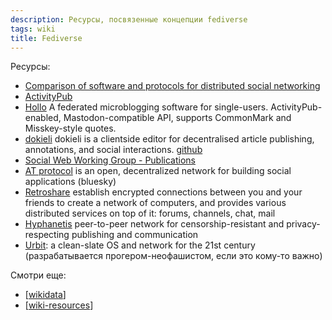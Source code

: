 ```yaml
---
description: Ресурсы, посвязенные концепции fediverse
tags: wiki
title: Fediverse
---
```

Ресурсы:

- [Comparison of software and protocols for distributed social networking](https://en.m.wikipedia.org/wiki/Comparison_of_software_and_protocols_for_distributed_social_networking)
- [ActivityPub](https://en.m.wikipedia.org/wiki/ActivityPub)
- [Hollo](https://docs.hollo.social/) A federated microblogging software for single-users. ActivityPub-enabled, Mastodon-compatible API, supports CommonMark and Misskey-style quotes.
- [dokieli](https://dokie.li/) dokieli is a clientside editor for decentralised article publishing, annotations, and social interactions. [github](https://github.com/dokieli/dokieli)
- [Social Web Working Group - Publications](https://www.w3.org/groups/wg/social/publications/)
- [AT protocol](https://atproto.com/) is an open, decentralized network for building social applications (bluesky)
- [Retroshare](https://retroshare.cc/) establish encrypted connections between you and your friends to create a network of computers, and provides various distributed services on top of it: forums, channels, chat, mail
- [Hyphanetis](https://www.hyphanet.org/) peer-to-peer network for censorship-resistant and privacy-respecting publishing and communication
- [Urbit](https://urbit.org/): a clean-slate OS and network for the 21st century (разрабатывается прогером-неофашистом, если это кому-то важно)

Смотри еще:

- [[wikidata]]
- [[wiki-resources]]

[//begin]: # "Autogenerated link references for markdown compatibility"
[wikidata]: ../lists/wikidata "Wikidata"
[wiki-resources]: wiki-resources "Wiki resources"
[//end]: # "Autogenerated link references"
